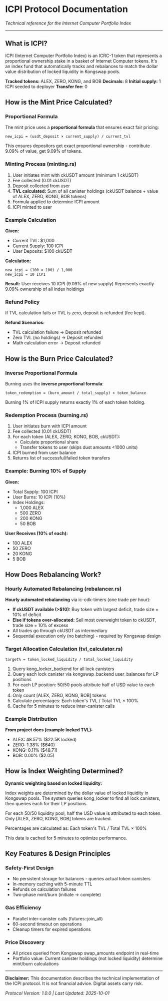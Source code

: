 # ICPI Protocol Documentation

*Technical reference for the Internet Computer Portfolio Index*

---

## What is ICPI?

ICPI (Internet Computer Portfolio Index) is an ICRC-1 token that represents a proportional ownership stake in a basket of Internet Computer tokens. It's an index fund that automatically tracks and rebalances to match the dollar value distribution of locked liquidity in Kongswap pools.

**Tracked tokens:** ALEX, ZERO, KONG, and BOB
**Decimals:** 8
**Initial supply:** 1 ICPI seeded to deployer
**Transfer fee:** 0

## How is the Mint Price Calculated?

### Proportional Formula

The mint price uses a **proportional formula** that ensures exact fair pricing:

```
new_icpi = (usdt_deposit × current_supply) / current_tvl
```

This ensures depositors get exact proportional ownership - contribute 9.09% of value, get 9.09% of tokens.

### Minting Process (minting.rs)

1. User initiates mint with ckUSDT amount (minimum 1 ckUSDT)
2. Fee collected (0.01 ckUSDT)
3. Deposit collected from user
4. **TVL calculated:** Sum of all canister holdings (ckUSDT balance + value of ALEX, ZERO, KONG, BOB tokens)
5. Formula applied to determine ICPI amount
6. ICPI minted to user

### Example Calculation

**Given:**
- Current TVL: $1,000
- Current Supply: 100 ICPI
- User Deposits: $100 ckUSDT

**Calculation:**
```
new_icpi = (100 × 100) / 1,000
new_icpi = 10 ICPI
```

**Result:** User receives 10 ICPI (9.09% of new supply)
Represents exactly 9.09% ownership of all index holdings

### Refund Policy

If TVL calculation fails or TVL is zero, deposit is refunded (fee kept).

**Refund Scenarios:**
- TVL calculation failure → Deposit refunded
- Zero TVL (no holdings) → Deposit refunded
- Math calculation error → Deposit refunded

## How is the Burn Price Calculated?

### Inverse Proportional Formula

Burning uses the **inverse proportional formula**:

```
token_redemption = (burn_amount / total_supply) × token_balance
```

Burning 1% of ICPI supply returns exactly 1% of each token holding.

### Redemption Process (burning.rs)

1. User initiates burn with ICPI amount
2. Fee collected (0.01 ckUSDT)
3. For each token (ALEX, ZERO, KONG, BOB, ckUSDT):
   - Calculate proportional share
   - Transfer tokens to user (skips dust amounts <1000 units)
4. ICPI burned from user balance
5. Returns list of successful/failed token transfers

### Example: Burning 10% of Supply

**Given:**
- Total Supply: 100 ICPI
- User Burns: 10 ICPI (10%)
- Index Holdings:
  - 1,000 ALEX
  - 500 ZERO
  - 200 KONG
  - 50 BOB

**User Receives (10% of each):**
- 100 ALEX
- 50 ZERO
- 20 KONG
- 5 BOB

## How Does Rebalancing Work?

### Hourly Automated Rebalancing (rebalancer.rs)

**Hourly automated rebalancing** via ic-cdk-timers (one trade per hour):

- **If ckUSDT available (>$10):** Buy token with largest deficit, trade size = 10% of deficit
- **Else if tokens over-allocated:** Sell most overweight token to ckUSDT, trade size = 10% of excess
- All trades go through ckUSDT as intermediary
- Sequential execution only (no batching) - required by Kongswap design

### Target Allocation Calculation (tvl_calculator.rs)

```
target% = token_locked_liquidity / total_locked_liquidity
```

1. Query kong_locker_backend for all lock canisters
2. Query each lock canister via kongswap_backend user_balances for LP positions
3. For each LP position: 50/50 pools attribute half of USD value to each token
4. Only count [ALEX, ZERO, KONG, BOB] tokens
5. Calculate percentages: Each token's TVL / Total TVL × 100%
6. Cache for 5 minutes to reduce inter-canister calls

### Example Distribution

**From project docs (example locked TVL):**
- ALEX: 48.57% ($22.5K locked)
- ZERO: 1.38% ($640)
- KONG: 0.11% ($48.71)
- BOB: 0.00% ($2.05)

## How is Index Weighting Determined?

**Dynamic weighting based on locked liquidity:**

Index weights are determined by the dollar value of locked liquidity in Kongswap pools. The system queries kong_locker to find all lock canisters, then queries each for their LP positions.

For each 50/50 liquidity pool, half the USD value is attributed to each token. Only [ALEX, ZERO, KONG, BOB] tokens are tracked.

Percentages are calculated as: Each token's TVL / Total TVL × 100%

This data is cached for 5 minutes to optimize performance.

## Key Features & Design Principles

### Safety-First Design

- No persistent storage for balances - queries actual token canisters
- In-memory caching with 5-minute TTL
- Refunds on calculation failures
- Two-phase mint/burn (initiate → complete)

### Gas Efficiency

- Parallel inter-canister calls (futures::join_all)
- 60-second timeout on operations
- Cleanup timers for expired operations

### Price Discovery

- All prices queried from Kongswap swap_amounts endpoint in real-time
- Portfolio value: Current canister holdings (not locked liquidity) determine mint/burn calculations

---

**Disclaimer:** This documentation describes the technical implementation of the ICPI protocol. It is not financial advice. Digital assets carry risk.

*Protocol Version: 1.0.0 | Last Updated: 2025-10-01*

